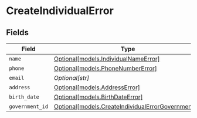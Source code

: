 # CreateIndividualError


## Fields

| Field                                                                                                | Type                                                                                                 | Required                                                                                             | Description                                                                                          |
| ---------------------------------------------------------------------------------------------------- | ---------------------------------------------------------------------------------------------------- | ---------------------------------------------------------------------------------------------------- | ---------------------------------------------------------------------------------------------------- |
| `name`                                                                                               | [Optional[models.IndividualNameError]](../models/individualnameerror.md)                             | :heavy_minus_sign:                                                                                   | N/A                                                                                                  |
| `phone`                                                                                              | [Optional[models.PhoneNumberError]](../models/phonenumbererror.md)                                   | :heavy_minus_sign:                                                                                   | N/A                                                                                                  |
| `email`                                                                                              | *Optional[str]*                                                                                      | :heavy_minus_sign:                                                                                   | N/A                                                                                                  |
| `address`                                                                                            | [Optional[models.AddressError]](../models/addresserror.md)                                           | :heavy_minus_sign:                                                                                   | N/A                                                                                                  |
| `birth_date`                                                                                         | [Optional[models.BirthDateError]](../models/birthdateerror.md)                                       | :heavy_minus_sign:                                                                                   | N/A                                                                                                  |
| `government_id`                                                                                      | [Optional[models.CreateIndividualErrorGovernmentID]](../models/createindividualerrorgovernmentid.md) | :heavy_minus_sign:                                                                                   | N/A                                                                                                  |